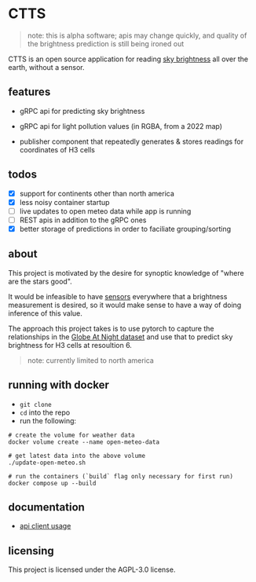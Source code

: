 # CTTS

> note: this is alpha software; apis may change quickly, and quality of the brightness prediction is still being ironed out

CTTS is an open source application for reading [sky brightness](https://en.wikipedia.org/wiki/Sky_brightness) all over the
earth, without a sensor.

## features

* gRPC api for predicting sky brightness

* gRPC api for light pollution values (in RGBA, from a 2022 map)

* publisher component that repeatedly generates & stores readings for coordinates of H3 cells

## todos

- [x] support for continents other than north america
- [x] less noisy container startup
- [ ] live updates to open meteo data while app is running
- [ ] REST apis in addition to the gRPC ones
- [x] better storage of predictions in order to faciliate grouping/sorting

## about

This project is motivated by the desire for synoptic knowledge of "where are the stars good".

It would be infeasible to have [sensors](http://unihedron.com/projects/darksky/TSL237-E32.pdf)
everywhere that a brightness measurement is desired, so it would make sense to have a way of
doing inference of this value.


The approach this project takes is to use pytorch to capture the relationships in the [Globe At Night
dataset](https://globeatnight.org/maps-data/) and use that to predict sky brightness for H3
cells at resoultion 6.

> note: currently limited to north america

## running with docker

- `git clone`
- `cd` into the repo
- run the following:

```shell
# create the volume for weather data
docker volume create --name open-meteo-data

# get latest data into the above volume
./update-open-meteo.sh

# run the containers (`build` flag only necessary for first run)
docker compose up --build
```


## documentation

- [api client usage](./api/README.md)

## licensing

This project is licensed under the AGPL-3.0 license.
